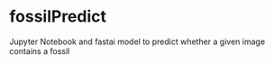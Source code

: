 # fossilPredict
Jupyter Notebook and fastai model to predict whether a given image contains a fossil 
